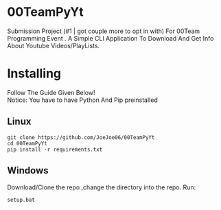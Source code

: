 # 00TeamPyYt

Submission Project (#1 | got couple more to opt in with) For 00Team Programming Event .
A Simple CLI Application To Download And Get Info About Youtube Videos/PlayLists.

# Installing 

Follow The Guide Given Below!<br/>
Notice: You have to have Python And Pip preinstalled 
## Linux

```
git clone https://github.com/JoeJoe06/00TeamPyYt
cd 00TeamPyYt
pip install -r requirements.txt
```

## Windows 

Download/Clone the repo ,change the directory into the repo. Run: 

```
setup.bat
```
